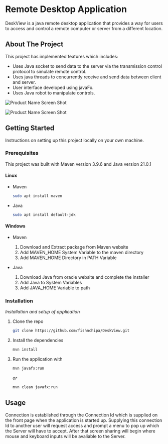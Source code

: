 # Remote Desktop Application 
DeskView is a java remote desktop application that provides a way for users to access and control a remote computer or server from a different location. 

<!-- ABOUT THE PROJECT -->
## About The Project

This project has implemented features which includes: 
* Uses Java socket to send data to the server via the transmission control protocol to simulate remote control.
* Uses java threads to concurrently receive and send data between client and server.
* User interface developed using javaFx.
* Uses Java robot to manipulate controls.


![Product Name Screen Shot][product-screenshot1]

![Product Name Screen Shot][product-screenshot2]



<!-- GETTING STARTED -->
## Getting Started

Instructions on setting up this project locally on your own machine.

### Prerequisites



This project was built with Maven version 3.9.6 and Java version 21.0.1

#### Linux
* Maven
  ```sh
  sudo apt install maven
  ```
* Java
    ```sh
  sudo apt install default-jdk
  ```

#### Windows
* Maven
  1. Download and Extract package from Maven website
  2. Add MAVEN_HOME System Variable to the maven directory
  3. Add MAVEN_HOME Directory in PATH Variable
 
     
* Java
  1. Download Java from oracle website and complete the installer
  2. Add Java to System Variables
  3. Add JAVA_HOME Variable to path
  
    
### Installation

_Installation and setup of application_

1. Clone the repo
   ```sh
   git clone https://github.com/fishnchipa/DeskView.git
   ```   
2. Install the dependencies 
   ```sh
   mvn install
   ```
3. Run the application with
   ```sh
   mvn javafx:run
   ```
   _or_
   
      ```sh
   mvn clean javafx:run
   ```
## Usage
Connection is established through the Connection Id which is supplied on the front page when the application is started up. Supplying this connection Id to another user will request access and prompt a menu to pop up
which the Server will have to accept. After that screen sharing will begin where mouse and keyboard inputs will be avaliable to the Server.


[product-screenshot1]: images/image1.png
[product-screenshot2]: images/image2.png




